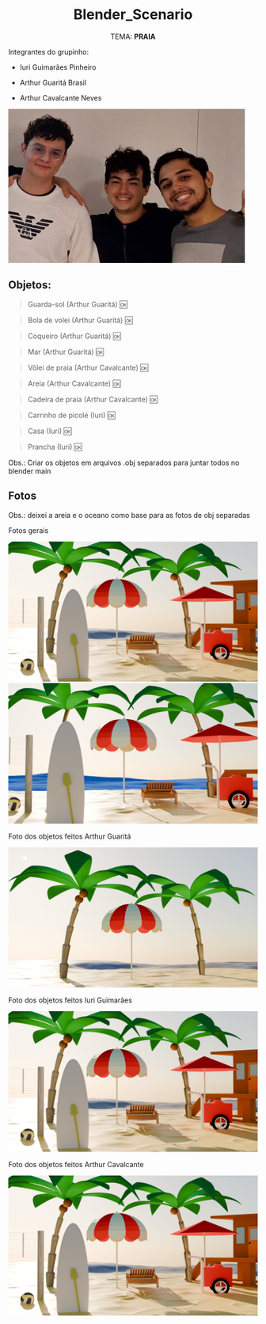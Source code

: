 <div align="center">

# Blender_Scenario

TEMA: **PRAIA**

</div>

Integrantes do grupinho:

- Iuri Guimarães Pinheiro 

- Arthur Guaritá Brasil

- Arthur Cavalcante Neves

![Todos os objetos na praia](img/ad.png)

## Objetos:

> Guarda-sol (Arthur Guaritá)  :ok:

> Bola de volei (Arthur Guaritá) :ok:

> Coqueiro (Arthur Guaritá) :ok:

> Mar (Arthur Guaritá) :ok:


> Vôlei de praia (Arthur Cavalcante) :ok:

> Areia (Arthur Cavalcante) :ok:

> Cadeira de praia (Arthur Cavalcante) :ok:


> Carrinho de picolé (Iuri) :ok:

> Casa (Iuri) :ok:

> Prancha (Iuri) :ok:


Obs.: Criar os objetos em arquivos .obj separados para juntar todos no blender main

## Fotos

Obs.: deixei a areia e o oceano como base para as fotos de obj separadas

Fotos gerais

![Todos os objetos na praia](img/praiaAll.png)
![Todos os objetos na praia](img/geral.png)

Foto dos objetos feitos Arthur Guaritá

![Todos os objetos na praia](img/arthurg.png)

Foto dos objetos feitos Iuri Guimarães

![Todos os objetos na praia](img/praiaAll.png)

Foto dos objetos feitos Arthur Cavalcante

![Todos os objetos na praia](img/praiaAll.png)